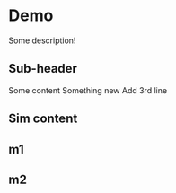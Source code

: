 # Demo

Some description!


## Sub-header

Some content
Something new
Add 3rd line

## Sim content
## m1
## m2